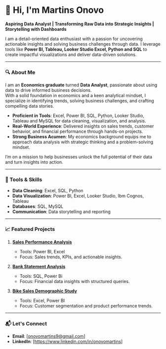 # 👋 Hi, I'm Martins Onovo  
**Aspiring Data Analyst | Transforming Raw Data into Strategic Insights | Storytelling with Dashboards**

I am a detail-oriented data enthusiast with a passion for uncovering actionable insights and solving business challenges through data. I leverage tools like **Power BI, Tableau, Looker Studio Excel, Python and SQL** to create impactful visualizations and deliver data-driven solutions.  

---

### 🔍 About Me  
I am an **Economics graduate** turned **Data Analyst**, passionate about using data to drive informed business decisions.  
With a solid foundation in economics and a keen analytical mindset, I specialize in identifying trends, solving business challenges, and crafting compelling data stories.  

- **Proficient in Tools**: Excel, Power BI, SQL, Python, Looker Studio, Tableau and MySQL for data cleaning, visualization, and analysis.  
- **Real-World Experience**: Delivered insights on sales trends, customer behavior, and financial performance through hands-on projects.  
- **Strong Business Acumen**: My economics background equips me to approach data analysis with strategic thinking and a problem-solving mindset.  

I’m on a mission to help businesses unlock the full potential of their data and turn insights into action.  
 

---

### 🔧 Tools & Skills  
- **Data Cleaning**: Excel, SQL, Python
- **Data Visualization**: Power BI, Excel, Looker Studio, Ibm Cognos, Tableau 
- **Databases**: SQL, MySQL  
- **Communication**: Data storytelling and reporting  

---

### 📈 Featured Projects  
1. **[Sales Performance Analysis](#)**  
   - Tools: Power BI, Excel  
   - Focus: Sales trends, KPIs, and actionable insights.  

2. **[Bank Statement Analysis](#)**  
   - Tools: SQL, Power Bi
   - Focus: Financial data insights with structured queries.  

3. **[Bike Sales Demographic Study](#)**  
   - Tools: Excel, Power BI  
   - Focus: Customer segmentation and product performance trends.  

---

### 📬 Let's Connect  
- **Email**: [onovomartins9@gmail.com]  
- **LinkedIn**: [https://www.linkedin.com/in/onovomartins]  
